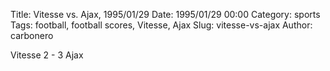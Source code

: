Title: Vitesse vs. Ajax, 1995/01/29
Date: 1995/01/29 00:00
Category: sports
Tags: football, football scores, Vitesse, Ajax
Slug: vitesse-vs-ajax
Author: carbonero


Vitesse 2 - 3 Ajax
